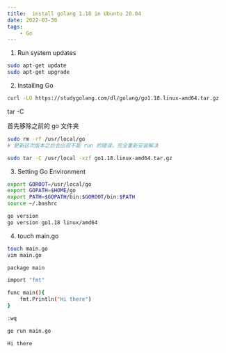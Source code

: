 ```yaml
---
title:  install golang 1.18 in Ubuntu 20.04
date: 2022-03-30
tags:
    - Go
---
```



1. Run system updates

``` sh  
sudo apt-get update
sudo apt-get upgrade
```

2. Installing Go

``` sh 
curl -LO https://studygolang.com/dl/golang/go1.18.linux-amd64.tar.gz
```

tar -C 

首先移除之前的 go 文件夹 

``` sh 
sudo rm -rf /usr/local/go 
# 更新这次版本之后会出现不能 run 的错误，完全重新安装解决

sudo tar -C /usr/local -xzf go1.18.linux-amd64.tar.gz
```

3. Setting Go Environment


``` sh 
export GOROOT=/usr/local/go
export GOPATH=$HOME/go
export PATH=$GOPATH/bin:$GOROOT/bin:$PATH
source ~/.bashrc

go version
go version go1.18 linux/amd64
```

4. touch main.go 


``` sh 
touch main.go
vim main.go 

package main

import "fmt"

func main(){
	fmt.Println("Hi there")
}

:wq

go run main.go

Hi there
```